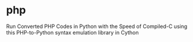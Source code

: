 # php
Run Converted PHP Codes in Python with the Speed of Compiled-C using this PHP-to-Python syntax emulation library in Cython
